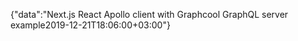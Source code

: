{"data":"Next.js React Apollo client with Graphcool GraphQL server example2019-12-21T18:06:00+03:00"}
